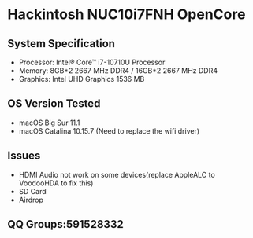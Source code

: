 # Hackintosh NUC10i7FNH OpenCore

## System Specification
- Processor: Intel® Core™ i7-10710U Processor
- Memory: 8GB\*2 2667 MHz DDR4 / 16GB\*2 2667 MHz DDR4
- Graphics: Intel UHD Graphics 1536 MB


## OS Version Tested
- macOS Big Sur 11.1
- macOS Catalina 10.15.7 (Need to replace the wifi driver)


## Issues
- HDMI Audio not work on some devices(replace AppleALC to VoodooHDA to fix this)
- SD Card
- Airdrop


## QQ Groups:591528332
